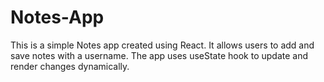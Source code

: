 # Notes-App
This is a simple Notes app created using React. It allows users to add and save notes with a username. The app uses useState hook to update and render changes dynamically.
